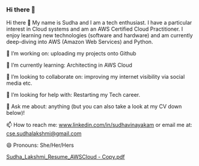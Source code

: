 ### Hi there 👋

<!--
**SudhaLV/SudhaLV** is a ✨ _special_ ✨ repository because its `README.md` (this file) appears on your GitHub profile.

Here are some ideas to get you started:

- 🔭 I’m currently working on ...
- 🌱 I’m currently learning ...
- 👯 I’m looking to collaborate on ...
- 🤔 I’m looking for help with ...
- 💬 Ask me about ...
- 📫 How to reach me: ...
- 😄 Pronouns: ...
- ⚡ Fun fact: ...
-->

Hi there 👋
My name is Sudha and I am a tech enthusiast. I have a particular interest in Cloud systems and am an AWS Certified Cloud Practitioner. 
I enjoy learning new technologies (software and hardware) and am currently deep-diving into AWS (Amazon Web Services) and Python.

🔭 I’m working on: uploading my projects onto Github

🌱 I’m currently learning: Architecting in AWS Cloud

👯 I’m looking to collaborate on: improving my internet visibility via social media etc.

🤔 I’m looking for help with: Restarting my Tech career.

💬 Ask me about: anything (but you can also take a look at my CV down below)!

📫 How to reach me: www.linkedin.com/in/sudhavinayakam or email me at: cse.sudhalakshmi@gmail.com

😄 Pronouns: She/Her/Hers

[Sudha_Lakshmi_Resume_AWSCloud - Copy.pdf](https://github.com/SudhaLV/SudhaLV/files/6615178/Sudha_Lakshmi_Resume_AWSCloud.-.Copy.pdf)
